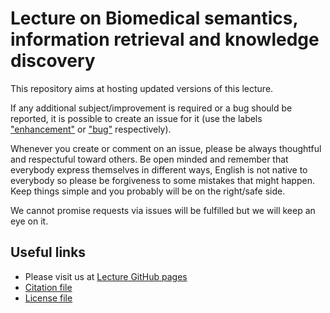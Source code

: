 # Lecture on Biomedical semantics, information retrieval and knowledge discovery

This repository aims at hosting updated versions of this lecture.

If any additional subject/improvement is required or a bug should be reported, it is possible to create an issue for it (use the labels ["enhancement"](https://github.com/zbmed-semtec/BioMedSem-IR-KD/labels/enhancement) or ["bug"](https://github.com/zbmed-semtec/BioMedSem-IR-KD/labels/bug) respectively). 

Whenever you create or comment on an issue, please be always thoughtful and respectuful toward others. Be open minded and remember that everybody express themselves in different ways, English is not native to everybody so please be forgiveness to some mistakes that might happen. Keep things simple and you probably will be on the right/safe side.

We cannot promise requests via issues will be fulfilled but we will keep an eye on it.

## Useful links
* Please visit us at [Lecture GitHub pages](https://zbmed-semtec.github.io/BioMedSem-IR-KD)
* [Citation file](./CITATION.cff)
* [License file](./LICENSE)

